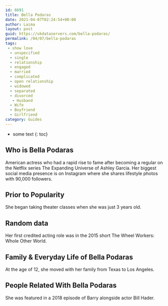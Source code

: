 ```yaml
---
id: 6691
title: Bella Podaras
date: 2021-04-07T02:24:54+00:00
author: Laima
layout: post
guid: https://ukdataservers.com/bella-podaras/
permalink: /04/07/bella-podaras
tags:
 - show love
  - unspecified
  - single
  - relationship
  - engaged
  - married
  - complicated
  - open relationship
  - widowed
  - separated
  - divorced
   - Husband
  - Wife
  - Boyfriend
  - Girlfriend
category: Guides
---
```


* some text
{: toc}


## Who is Bella Podaras
                  
                  
                  
American actress who had a rapid rise to fame after becoming a regular on the Netflix series The Expanding Universe of Ashley Garcia. Her biggest social media presence is on Instagram where she shares lifestyle photos with 90,000 followers. 
                  
              
            
              
            
                
                
                
## Prior to Popularity
                  
                  
                  
She began taking theater classes when she was just 3 years old.
                  
              
            
              
            
                
                
                
## Random data
                  
                  
                  
Her first credited acting role was in the 2015 short The Wheel Workers: Whole Other World.
                  
              
            
              
            
                
                
                
## Family & Everyday Life of Bella Podaras
                  
                  
                  
At the age of 12, she moved with her family from Texas to Los Angeles.
                  
              
            
              
            
                
                
                
## People Related With Bella Podaras
                  
                  
                  
She was featured in a 2018 episode of Barry alongside actor Bill Hader.
                  
              
            
              
            
                
              
            
              
              
            
            
              
            
          
          
          